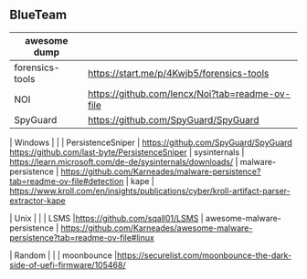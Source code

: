## BlueTeam

| awesome dump|  |
| ------ | ------ |
| forensics-tools   | https://start.me/p/4Kwjb5/forensics-tools
| NOI  | https://github.com/lencx/Noi?tab=readme-ov-file
| SpyGuard | https://github.com/SpyGuard/SpyGuard 

| Windows |  |
| PersistenceSniper | https://github.com/SpyGuard/SpyGuard https://github.com/last-byte/PersistenceSniper
| sysinternals | https://learn.microsoft.com/de-de/sysinternals/downloads/
| malware-persistence | https://github.com/Karneades/malware-persistence?tab=readme-ov-file#detection
| kape | https://www.kroll.com/en/insights/publications/cyber/kroll-artifact-parser-extractor-kape

| Unix |  |
| LSMS |https://github.com/sqall01/LSMS
| awesome-malware-persistence | https://github.com/Karneades/awesome-malware-persistence?tab=readme-ov-file#linux 

| Random |  |
| moonbounce |https://securelist.com/moonbounce-the-dark-side-of-uefi-firmware/105468/

